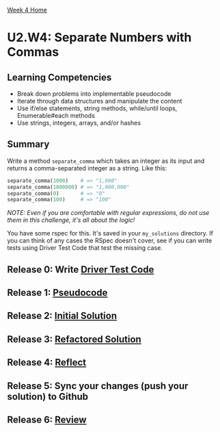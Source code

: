 [Week 4 Home](./)

# U2.W4: Separate Numbers with Commas

## Learning Competencies
- Break down problems into implementable pseudocode
- Iterate through data structures and manipulate the content
- Use if/else statements, string methods, while/until loops, Enumerable#each methods
- Use strings, integers, arrays, and/or hashes

## Summary
Write a method `separate_comma` which takes an integer as its input and returns a comma-separated integer as a string.  Like this:

```ruby
separate_comma(1000)    # => "1,000"
separate_comma(1000000) # => "1,000,000"
separate_comma(0)       # => "0"
separate_comma(100)     # => "100"
```

*NOTE: Even if you are comfortable with regular expressions, do not use them in this challenge, it's all about the logic!*

You have some rspec for this. It's saved in your `my_solutions` directory. If you can think of any cases the RSpec doesn't cover, see if you can write tests using Driver Test Code that test the missing case.

## Release 0: Write [Driver Test Code](../../references/driver_code.md)
## Release 1: [Pseudocode](../../references/pseudocode.md)
## Release 2: [Initial Solution](../../references/initial_solution.md)
## Release 3: [Refactored Solution](../../references/refactoring.md)
## Release 4: [Reflect](../../references/reflection_guidelines.md)
## Release 5: Sync your changes (push your solution) to Github
## Release 6: [Review](../../references/review.md)